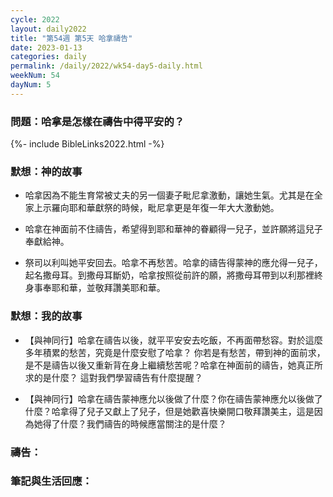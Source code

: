 ```yaml
---
cycle: 2022
layout: daily2022
title: "第54週 第5天 哈拿禱告"
date: 2023-01-13
categories: daily
permalink: /daily/2022/wk54-day5-daily.html
weekNum: 54
dayNum: 5
---
```


### 問題：哈拿是怎樣在禱告中得平安的？

{%- include BibleLinks2022.html -%}

### 默想：神的故事 
+ 哈拿因為不能生育常被丈夫的另一個妻子毗尼拿激動，讓她生氣。尤其是在全家上示羅向耶和華獻祭的時候，毗尼拿更是年復一年大大激動她。

+ 哈拿在神面前不住禱告，希望得到耶和華神的眷顧得一兒子，並許願將這兒子奉獻給神。

+ 祭司以利叫她平安回去。哈拿不再愁苦。哈拿的禱告得蒙神的應允得一兒子，起名撒母耳。到撒母耳斷奶，哈拿按照從前許的願，將撒母耳帶到以利那裡終身事奉耶和華，並敬拜讚美耶和華。

### 默想：我的故事
+ 【與神同行】哈拿在禱告以後，就平平安安去吃飯，不再面帶愁容。對於這麼多年積累的愁苦，究竟是什麼安慰了哈拿？
你若是有愁苦，帶到神的面前求，是不是禱告以後又重新背在身上繼續愁苦呢？哈拿在神面前的禱告，她真正所求的是什麼？
這對我們學習禱告有什麼提醒？

+ 【與神同行】哈拿在禱告蒙神應允以後做了什麼？你在禱告蒙神應允以後做了什麼？哈拿得了兒子又獻上了兒子，但是她歡喜快樂開口敬拜讚美主，這是因為她得了什麼？我們禱告的時候應當關注的是什麼？

### 禱告：

### 筆記與生活回應：
